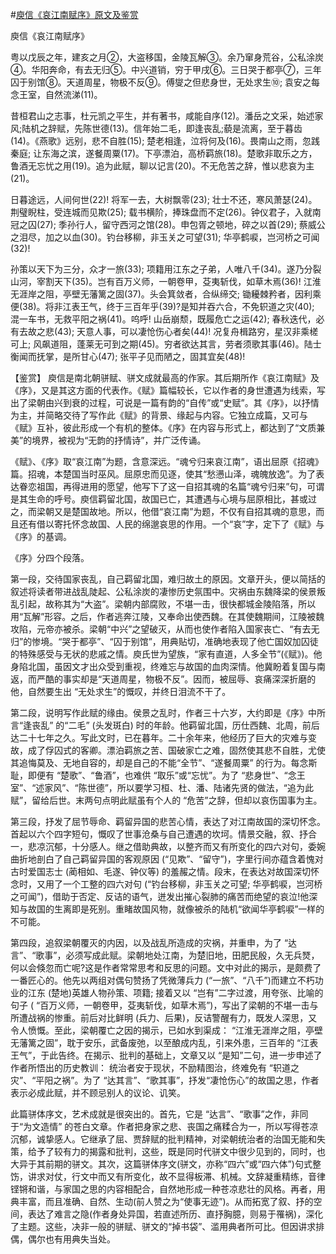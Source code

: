 #[庾信《哀江南赋序》原文及鉴赏](https://www.vrrw.net/wx/10060.html)

庾信《哀江南赋序》

粤以戊辰之年，建亥之月②，大盗移国，金陵瓦解③。余乃窜身荒谷，公私涂炭④。华阳奔命，有去无归⑤。中兴道销，穷于甲戌⑥。三日哭于都亭⑦，三年囚于别馆⑧。天道周星，物极不反⑨。傅燮之但悲身世，无处求生⑩; 袁安之每念王室，自然流涕(11)。

昔桓君山之志事，杜元凯之平生，并有著书，咸能自序(12)。潘岳之文采，始述家风;陆机之辞赋，先陈世德(13)。信年始二毛，即逢丧乱;藐是流离，至于暮齿(14)。《燕歌》远别，悲不自胜(15); 楚老相逢，泣将何及(16)。畏南山之雨，忽践秦庭; 让东海之滨，遂餐周粟(17)。下亭漂泊，高桥羁旅(18)。楚歌非取乐之方，鲁酒无忘忧之用(19)。追为此赋，聊以记言(20)。不无危苦之辞，惟以悲哀为主(21)。

日暮途远，人间何世(22)! 将军一去，大树飘零(23); 壮士不还，寒风萧瑟(24)。荆璧睨柱，受连城而见欺(25); 载书横阶，捧珠盘而不定(26)。钟仪君子，入就南冠之囚(27); 季孙行人，留守西河之馆(28)。申包胥之顿地，碎之以首(29); 蔡威公之泪尽，加之以血(30)。钓台移柳，非玉关之可望(31); 华亭鹤唳，岂河桥之可闻(32)!

孙策以天下为三分，众才一旅(33); 项籍用江东之子弟，人唯八千(34)。遂乃分裂山河，宰割天下(35)。岂有百万义师，一朝卷甲，芟夷斩伐，如草木焉(36)! 江淮无涯岸之阻，亭壁无藩篱之固(37)。头会箕敛者，合纵缔交; 锄耰棘矜者，因利乘便(38)。将非江表王气，终于三百年乎(39)?是知并吞六合，不免轵道之灾(40); 混一车书，无救平阳之祸(41)。呜呼! 山岳崩颓，既履危亡之运(42); 春秋迭代，必有去故之悲(43); 天意人事，可以凄怆伤心者矣(44)! 况复舟楫路穷，星汉非乘槎可上; 风飙道阻，蓬莱无可到之期(45)。穷者欲达其言，劳者须歌其事(46)。陆士衡闻而抚掌，是所甘心(47); 张平子见而陋之，固其宜矣(48)!



【鉴赏】 庾信是南北朝骈赋、骈文成就最高的作家。其后期所作《哀江南赋》及《序》，又是其这方面的代表作。《赋》篇幅较长，它以作者的身世遭遇为线索，写出了梁朝由兴到衰的过程，可说是一篇有韵的“自传”或“史赋”。其《序》，以抒情为主，并简略交待了写作此《赋》的背景、缘起与内容。它独立成篇，又可与《赋》互补，彼此形成一个有机的整体。《序》在内容与形式上，都达到了“文质兼美”的境界，被视为“无韵的抒情诗”，并广泛传诵。

《赋》、《序》取“哀江南”为题，含意深远。“魂兮归来哀江南”，语出屈原《招魂》篇。招魂，本楚国当时巫风。屈原忠而见逐，使其“愁懑山泽，魂魄放逸”。为了表达眷恋祖国，再得进用的愿望，他写下了这一自招其魂的名篇“魂兮归来”句，可谓是其生命的呼号。庾信羁留北国，故国已亡，其遭遇与心境与屈原相比，甚或过之，而梁朝又是楚国故地。所以，他借“哀江南”为题，不仅有自招其魂的意思，而且还有借以寄托怀念故国、人民的绵邈哀思的作用。一个“哀”字，定下了《赋》与《序》的基调。

《序》分四个段落。

第一段，交待国家丧乱，自己羁留北国，难归故土的原因。文章开头，便以简括的叙述将读者带进战乱陡起、公私涂炭的凄惨历史氛围中。灾祸由东魏降梁的侯景叛乱引起，故称其为“大盗”。梁朝内部腐败，不堪一击，很快都城金陵陷落，所以用“瓦解”形容。之后，作者逃奔江陵，又奉命出使西魏。在其使魏期间，江陵被魏攻陷，元帝亦被杀。梁朝“中兴”之望破灭，从而也使作者陷入国家丧亡、“有去无归”的惨境。“哭于都亭”、“囚于别馆”，用典贴切，准确地表现了他亡国奴加囚徒的特殊感受与无状的悲戚之情。庾氏世为望族，“家有直道，人多全节”(《赋》)。他身陷北国，虽因文才出众受到重视，终难忘与故国的血肉深情。他冀盼着复国与南返，而严酷的事实却是“天道周星，物极不反”。因而，被屈辱、哀痛深深折磨的他，自然要生出 “无处求生”的慨叹，并终日泪流不干了。

第二段，说明写作此赋的缘由。侯景之乱时，作者三十六岁，大约即是《序》中所言“逢丧乱” 的“二毛” (头发斑白) 时的年龄。他羁留北国，历仕西魏、北周，前后达二十七年之久。写此文时，已在暮年。二十余年来，他经历了巨大的灾难与变故，成了俘囚式的客卿。漂泊羁旅之苦、国破家亡之难，固然使其悲不自胜，尤使其追悔莫及、无地自容的，却是自己的不能“全节”、“遂餐周粟” 的行为。每念斯耻，即便有 “楚歌”、“鲁酒”，也难供 “取乐”或“忘忧”。为了 “悲身世”、“念王室”、“述家风”、“陈世德”，所以要学习桓、杜、潘、陆诸先贤的做法，“追为此赋”，留给后世。末两句点明此赋虽有个人的 “危苦”之辞，但却以哀伤国事为主。

第三段，抒发了屈节辱命、羁留异国的悲苦心情，表达了对江南故国的深切怀念。首起以六个四字短句，慨叹了世事沧桑与自己遭遇的坎坷。情景交融，叙、抒合一，悲凉沉郁，十分感人。继之借助典故，以整齐而又有所变化的四六对句，委婉曲折地剖白了自己羁留异国的客观原因 (“见欺”、“留守”)，字里行间亦蕴含着愧对古时爱国志士 (蔺相如、毛遂、钟仪等) 的羞赧之情。段末，在表达对故国深切怀念时，又用了一个工整的四六对句 (“钓台移柳，非玉关之可望; 华亭鹤唳，岂河桥之可闻”)，借助于否定、反诘的语气，迸发出摧心裂肺的痛苦而绝望的哀泣!他深知与故国的生离即是死别。重睹故国风物，就像被杀的陆机“欲闻华亭鹤唳”一样的不可能。

第四段，追叙梁朝覆灭的内因，以及战乱所造成的灾祸，并重申，为了 “达言”、“歌事”，必须写成此赋。梁朝地处江南，为楚旧地，田肥民殷，久无兵燹，何以会倏忽而亡呢?这是作者常常思考和反思的问题。文中对此的揭示，是颇费了一番匠心的。他先以两组对偶句赞扬了凭微薄兵力 (“一旅”、“八千”)而建立不朽功业的江东 (楚地)英雄人物孙策、项籍; 接着又以 “岂有”二字过渡，用夸张、比喻的句子 ( “百万义师，一朝卷甲，芟夷斩伐，如草木焉”)，写出了梁朝的不堪一击与所遭战祸的惨重。前后对比鲜明 (兵力、后果)，反诘警醒有力，既发人深思，又令人愤慨。至此，梁朝覆亡之因的揭示，已如水到渠成： “江淮无涯岸之阻，亭壁无藩篱之固”，耽于安乐，武备废弛，以至酿成内乱，引来外患，三百年的 “江表王气”，于此告终。在揭示、批判的基础上，文章又以 “是知”二句，进一步申述了作者所悟出的历史教训： 统治者安于现状，不励精图治，终难免有 “轵道之灾”、“平阳之祸”。为了 “达其言”、“歌其事”，抒发“凄怆伤心”的故国之思，作者表示必成此赋，并不顾忌别人的议论、讥笑。

此篇骈体序文，艺术成就是很突出的。首先，它是 “达言”、“歌事”之作，非同于“为文造情” 的苍白文章。作者把身家之悲、丧国之痛糅合为一，所以写得苍凉沉郁，诚挚感人。它继承了屈、贾辞赋的批判精神，对梁朝统治者的治国无能和失策，给予了较有力的揭露和批判，这些，既是同时代骈文中很少见到的，同时，也大异于其前期的骈文。其次，这篇骈体序文(骈文，亦称“四六”或“四六体”)句式整饬，讲求对仗，行文中而又有所变化，故不显得板滞、机械。文辞凝重精练，音律铿锵和谐，与家国之思的内容相配合，自然地形成一种苍凉悲壮的风格。再者，用典丰富，而且准确、自然、生动(前人赞之为“使事无迹”)。从而拓宽了叙、抒的空间，表达了难言之隐(作者身处异国，若直述所历、直抒胸臆，则易于罹祸)，深化了主题。这些，决非一般的骈赋、骈文的“掉书袋”、滥用典者所可比。但因讲求排偶，偶尔也有用典失当处。

